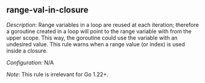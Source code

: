 ## range-val-in-closure

_Description_: Range variables in a loop are reused at each iteration; therefore a goroutine created in a loop will point to the range variable
with from the upper scope. This way, the goroutine could use the variable with an undesired value.
This rule warns when a range value (or index) is used inside a closure.

_Configuration_: N/A

_Note_: This rule is irrelevant for Go 1.22+.

